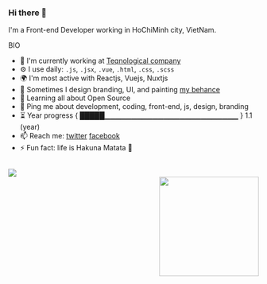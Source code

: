 ### Hi there 👋

I'm a Front-end Developer working in HoChiMinh city, VietNam.

BIO
- 🏢 I'm currently working at [Teqnological company](https://teqnological.asia/)   
- ⚙️ I use daily: ```.js```, ```.jsx```, ```.vue```, ```.html```, ```.css```, ```.scss```       
- 🌍 I'm most active with Reactjs, Vuejs, Nuxtjs   
- 💅 Sometimes I design branding, UI, and painting [my behance](https://www.behance.net/lyhoanam0321)    
- 🌱 Learning all about Open Source    
- 💬 Ping me about development, coding, front-end, js, design, branding     
- ⏳ Year progress { █████▁▁▁▁▁▁▁▁▁▁▁▁▁▁▁▁▁▁▁▁▁▁▁▁▁ } 1.1 (year)     
- 📫 Reach me: [twitter](https://twitter.com/nam64756149) [facebook](https://www.facebook.com/hoanam.ly/)    
- ⚡️ Fun fact: life is Hakuna Matata 🙌    
     
<code>
<img src="https://github-readme-stats.vercel.app/api?username=lyhoanam&&show_icons=true&title_color=ffffff&icon_color=bb2acf&text_color=daf7dc&bg_color=151515" />
<img src="https://64.media.tumblr.com/a7dfa407524226bbd13bdd7779afa736/tumblr_n099u7EkZm1rclzfvo1_500.gif" style="float:right;height:200px" />
</code>
